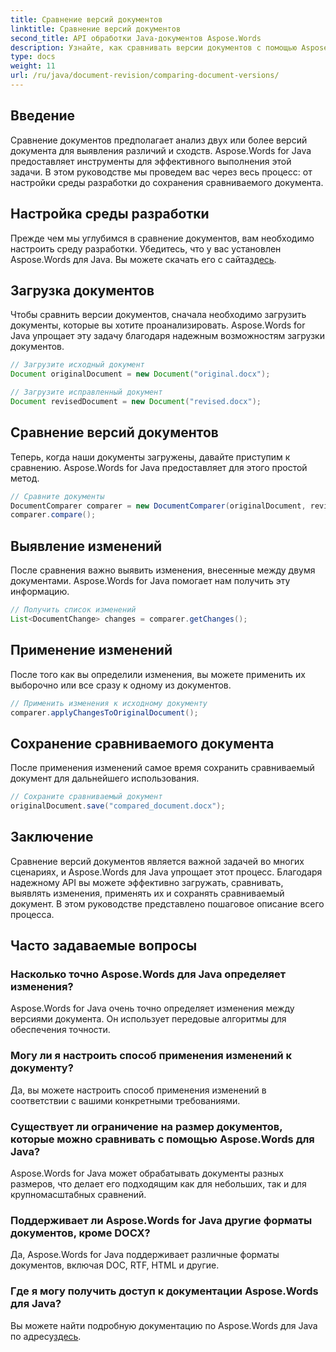 ```yaml
---
title: Сравнение версий документов
linktitle: Сравнение версий документов
second_title: API обработки Java-документов Aspose.Words
description: Узнайте, как сравнивать версии документов с помощью Aspose.Words для Java. Пошаговое руководство для эффективного контроля версий.
type: docs
weight: 11
url: /ru/java/document-revision/comparing-document-versions/
---
```


## Введение

Сравнение документов предполагает анализ двух или более версий документа для выявления различий и сходств. Aspose.Words for Java предоставляет инструменты для эффективного выполнения этой задачи. В этом руководстве мы проведем вас через весь процесс: от настройки среды разработки до сохранения сравниваемого документа.

## Настройка среды разработки

Прежде чем мы углубимся в сравнение документов, вам необходимо настроить среду разработки. Убедитесь, что у вас установлен Aspose.Words для Java. Вы можете скачать его с сайта[здесь](https://releases.aspose.com/words/java/).

## Загрузка документов

Чтобы сравнить версии документов, сначала необходимо загрузить документы, которые вы хотите проанализировать. Aspose.Words for Java упрощает эту задачу благодаря надежным возможностям загрузки документов.

```java
// Загрузите исходный документ
Document originalDocument = new Document("original.docx");

// Загрузите исправленный документ
Document revisedDocument = new Document("revised.docx");
```

## Сравнение версий документов

Теперь, когда наши документы загружены, давайте приступим к сравнению. Aspose.Words for Java предоставляет для этого простой метод.

```java
// Сравните документы
DocumentComparer comparer = new DocumentComparer(originalDocument, revisedDocument);
comparer.compare();
```

## Выявление изменений

После сравнения важно выявить изменения, внесенные между двумя документами. Aspose.Words for Java помогает нам получить эту информацию.

```java
// Получить список изменений
List<DocumentChange> changes = comparer.getChanges();
```

## Применение изменений

После того как вы определили изменения, вы можете применить их выборочно или все сразу к одному из документов.

```java
// Применить изменения к исходному документу
comparer.applyChangesToOriginalDocument();
```

## Сохранение сравниваемого документа

После применения изменений самое время сохранить сравниваемый документ для дальнейшего использования.

```java
// Сохраните сравниваемый документ
originalDocument.save("compared_document.docx");
```

## Заключение

Сравнение версий документов является важной задачей во многих сценариях, и Aspose.Words для Java упрощает этот процесс. Благодаря надежному API вы можете эффективно загружать, сравнивать, выявлять изменения, применять их и сохранять сравниваемый документ. В этом руководстве представлено пошаговое описание всего процесса.

## Часто задаваемые вопросы

### Насколько точно Aspose.Words для Java определяет изменения?

Aspose.Words for Java очень точно определяет изменения между версиями документа. Он использует передовые алгоритмы для обеспечения точности.

### Могу ли я настроить способ применения изменений к документу?

Да, вы можете настроить способ применения изменений в соответствии с вашими конкретными требованиями.

### Существует ли ограничение на размер документов, которые можно сравнивать с помощью Aspose.Words для Java?

Aspose.Words for Java может обрабатывать документы разных размеров, что делает его подходящим как для небольших, так и для крупномасштабных сравнений.

### Поддерживает ли Aspose.Words for Java другие форматы документов, кроме DOCX?

Да, Aspose.Words for Java поддерживает различные форматы документов, включая DOC, RTF, HTML и другие.

### Где я могу получить доступ к документации Aspose.Words для Java?

Вы можете найти подробную документацию по Aspose.Words для Java по адресу[здесь](https://reference.aspose.com/words/java/).